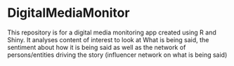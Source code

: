 # DigitalMediaMonitor
This repository is for a digital media monitoring app created using R and Shiny. It analyses content of interest to look at What is being said, the sentiment about how it is being said as well as the network of persons/entities driving the story (influencer network on what is being said)
